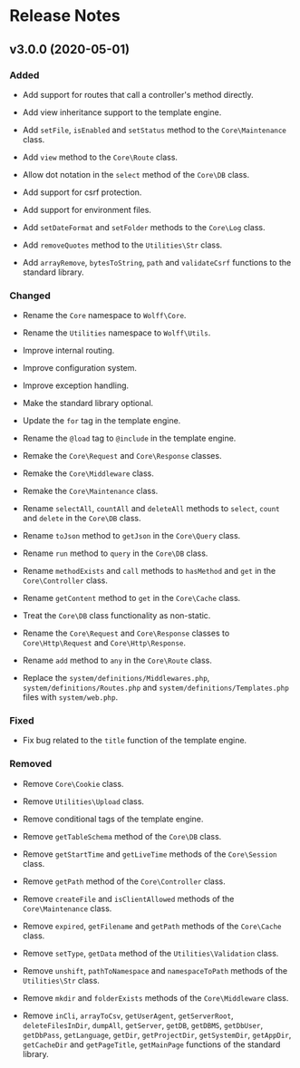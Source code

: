 # Release Notes

## v3.0.0 (2020-05-01)

### Added

- Add support for routes that call a controller's method directly.

- Add view inheritance support to the template engine.

- Add `setFile`, `isEnabled` and `setStatus` method to the `Core\Maintenance` class.

- Add `view` method to the `Core\Route` class.

- Allow dot notation in the `select` method of the `Core\DB` class.

- Add support for csrf protection.

- Add support for environment files.

- Add `setDateFormat` and `setFolder` methods to the `Core\Log` class.

- Add `removeQuotes` method to the `Utilities\Str` class.

- Add `arrayRemove`, `bytesToString`, `path` and `validateCsrf` functions to the standard library.

### Changed

- Rename the `Core` namespace to `Wolff\Core`.

- Rename the `Utilities` namespace to `Wolff\Utils`.

- Improve internal routing.

- Improve configuration system.

- Improve exception handling.

- Make the standard library optional.

- Update the `for` tag in the template engine.

- Rename the `@load` tag to `@include` in the template engine.

- Remake the `Core\Request` and `Core\Response` classes.

- Remake the `Core\Middleware` class.

- Remake the `Core\Maintenance` class.

- Rename `selectAll`, `countAll` and `deleteAll` methods to `select`, `count` and `delete` in the `Core\DB` class.

- Rename `toJson` method to `getJson` in the `Core\Query` class.

- Rename `run` method to `query` in the `Core\DB` class.

- Rename `methodExists` and `call` methods to `hasMethod` and `get` in the `Core\Controller` class.

- Rename `getContent` method to `get` in the `Core\Cache` class.

- Treat the `Core\DB` class functionality as non-static.

- Rename the `Core\Request` and `Core\Response` classes to `Core\Http\Request` and `Core\Http\Response`.

- Rename `add` method to `any` in the `Core\Route` class.

- Replace the `system/definitions/Middlewares.php`, `system/definitions/Routes.php` and `system/definitions/Templates.php` files with `system/web.php`.

### Fixed

- Fix bug related to the `title` function of the template engine. 

### Removed

- Remove `Core\Cookie` class.

- Remove `Utilities\Upload` class.

- Remove conditional tags of the template engine.

- Remove `getTableSchema` method of the `Core\DB` class.

- Remove `getStartTime` and `getLiveTime` methods of the `Core\Session` class.

- Remove `getPath` method of the `Core\Controller` class.

- Remove `createFile` and `isClientAllowed` methods of the `Core\Maintenance` class.

- Remove `expired`, `getFilename` and `getPath` methods of the `Core\Cache` class.

- Remove `setType`, `getData` method of the `Utilities\Validation` class.

- Remove `unshift`, `pathToNamespace` and `namespaceToPath` methods of the `Utilities\Str` class.

- Remove `mkdir` and `folderExists` methods of the `Core\Middleware` class.

- Remove `inCli`, `arrayToCsv`, `getUserAgent`, `getServerRoot`, `deleteFilesInDir`, `dumpAll`, `getServer`, `getDB`, `getDBMS`, `getDbUser`, `getDbPass`, `getLanguage`, `getDir`, `getProjectDir`, `getSystemDir`, `getAppDir`, `getCacheDir` and `getPageTitle`, `getMainPage` functions of the standard library.
